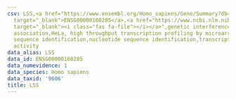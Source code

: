 ```yaml
---
csv: LSS,<a href="https://www.ensembl.org/Homo_sapiens/Gene/Summary?db=core;g=ENSG00000160285"
  target="_blank">ENSG00000160285</a>,<a href="https://www.ncbi.nlm.nih.gov/pubmed/17216044"
  target="_blank"><i class="fas fa-file"></i></a>",genetic interference,functional
  association,HeLa, high throughput transcription profiling by microarray,nucleotide
  sequence identification,nucleotide sequence identification,transcriptional regulation,down-regulates
  activity
data_alias: LSS
data_id: ENSG00000160285
data_numevidence: 1
data_species: Homo sapiens
data_taxid: '9606'
title: LSS
---
```

